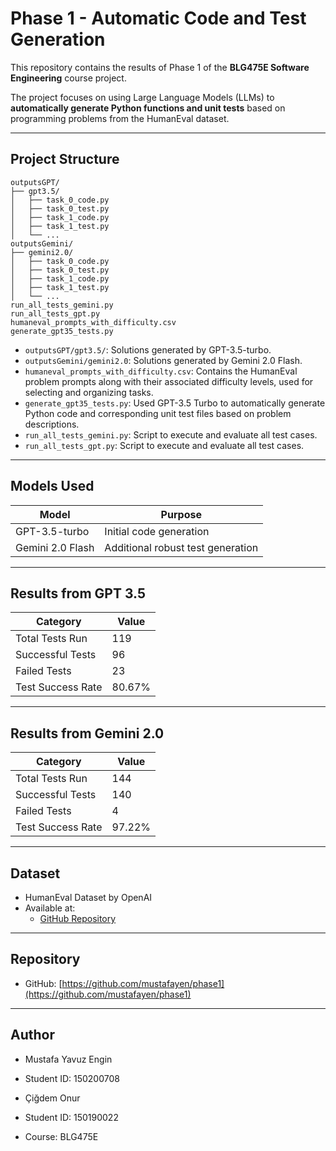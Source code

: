 # Phase 1 - Automatic Code and Test Generation

This repository contains the results of Phase 1 of the **BLG475E Software Engineering** course project.

The project focuses on using Large Language Models (LLMs) to **automatically generate Python functions and unit tests** based on programming problems from the HumanEval dataset.

---

## Project Structure

```
outputsGPT/
├── gpt3.5/
│   ├── task_0_code.py
│   ├── task_0_test.py
│   ├── task_1_code.py
│   ├── task_1_test.py
│   └── ...
outputsGemini/
├── gemini2.0/
│   ├── task_0_code.py
│   ├── task_0_test.py
│   ├── task_1_code.py
│   ├── task_1_test.py
│   └── ...
run_all_tests_gemini.py
run_all_tests_gpt.py
humaneval_prompts_with_difficulty.csv
generate_gpt35_tests.py
```

- `outputsGPT/gpt3.5/`: Solutions generated by GPT-3.5-turbo.
- `outputsGemini/gemini2.0`: Solutions generated by Gemini 2.0 Flash.
- `humaneval_prompts_with_difficulty.csv`: Contains the HumanEval problem prompts along with their associated difficulty levels, used for selecting and organizing tasks.
- `generate_gpt35_tests.py`: Used GPT-3.5 Turbo to automatically generate Python code and corresponding unit test files based on problem descriptions.
- `run_all_tests_gemini.py`: Script to execute and evaluate all test cases.
- `run_all_tests_gpt.py`: Script to execute and evaluate all test cases.


---

## Models Used

| Model              | Purpose                    |
| ------------------ | -------------------------- |
| GPT-3.5-turbo       | Initial code generation     |
| Gemini 2.0 Flash    | Additional robust test generation |

---

## Results from GPT 3.5

| Category          | Value  |
|-------------------|--------|
| Total Tests Run   | 119    |
| Successful Tests  | 96     |
| Failed Tests      | 23     |
| Test Success Rate | 80.67% |


---

## Results from Gemini 2.0

| Category          | Value  |
|-------------------|--------|
| Total Tests Run   | 144    |
| Successful Tests  | 140    |
| Failed Tests      | 4      |
| Test Success Rate | 97.22% |


---

## Dataset

- HumanEval Dataset by OpenAI
- Available at:
  - [GitHub Repository](https://github.com/openai/human-eval)

---

## Repository

- GitHub: [https://github.com/mustafayen/phase1](https://github.com/mustafayen/phase1)

---

## Author

- Mustafa Yavuz Engin  
- Student ID: 150200708

- Çiğdem Onur  
- Student ID: 150190022

- Course: BLG475E
